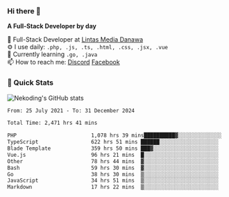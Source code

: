 ### Hi there 👋

**A Full-Stack Developer by day**

🔭 Full-Stack Developer at [Lintas Media Danawa](https://www.lintasmediadanawa.com/)  
⚙️ I use daily: `.php, .js, .ts, .html, .css, .jsx, .vue`  
🌱 Currently learning `.go, .java`  
📫 How to reach me: [Discord](https://discordapp.com/users/984448732999327766)  [Facebook](https://fb.me/tyvandi)  

### 🚀 Quick Stats  

![Nekoding's GitHub stats](https://github-readme-stats.vercel.app/api?username=nekoding&show_icons=true)

<!--START_SECTION:waka-->

```txt
From: 25 July 2021 - To: 31 December 2024

Total Time: 2,471 hrs 41 mins

PHP                        1,078 hrs 39 mins██████████▓░░░░░░░░░░░░░░   42.29 %
TypeScript                 622 hrs 51 mins ██████░░░░░░░░░░░░░░░░░░░   24.42 %
Blade Template             359 hrs 50 mins ███▓░░░░░░░░░░░░░░░░░░░░░   14.11 %
Vue.js                     96 hrs 21 mins  █░░░░░░░░░░░░░░░░░░░░░░░░   03.78 %
Other                      78 hrs 44 mins  ▓░░░░░░░░░░░░░░░░░░░░░░░░   03.09 %
Bash                       59 hrs 30 mins  ▓░░░░░░░░░░░░░░░░░░░░░░░░   02.33 %
Go                         38 hrs 30 mins  ▒░░░░░░░░░░░░░░░░░░░░░░░░   01.51 %
JavaScript                 34 hrs 51 mins  ▒░░░░░░░░░░░░░░░░░░░░░░░░   01.37 %
Markdown                   17 hrs 22 mins  ▒░░░░░░░░░░░░░░░░░░░░░░░░   00.68 %
```

<!--END_SECTION:waka-->

<!--
**nekoding/nekoding** is a ✨ _special_ ✨ repository because its `README.md` (this file) appears on your GitHub profile.

Here are some ideas to get you started:

- 🔭 I’m currently working on ...
- 🌱 I’m currently learning ...
- 👯 I’m looking to collaborate on ...
- 🤔 I’m looking for help with ...
- 💬 Ask me about ...
- 📫 How to reach me: ...
- 😄 Pronouns: ...
- ⚡ Fun fact: ...
-->
